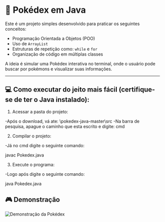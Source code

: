 # 🐾 Pokédex em Java

Este é um projeto simples desenvolvido para praticar os seguintes conceitos:

- Programação Orientada a Objetos (POO)
- Uso de `ArrayList`
- Estruturas de repetição como: `while` e `for`
- Organização de código em múltiplas classes

A ideia é simular uma Pokédex interativa no terminal, onde o usuário pode buscar por pokémons e visualizar suas informações.

---

## 💻 Como executar do jeito mais fácil (certifique-se de ter o Java instalado):

1. Acessar a pasta do projeto:

-Após o download, vá ate: \pokedex-java-master\src
-Na barra de pesquisa, apague o caminho que esta escrito e digite: cmd

2. Compilar o projeto: 

-Já no cmd digite o seguinte comando:

   javac Pokedex.java
   
3. Execute o programa:

-Logo após digite o seguinte comando: 

   java Pokedex.java

## 🎮 Demonstração

![Demonstração da Pokédex](https://images2.imgbox.com/82/28/6Jr9ez54_o.gif)
